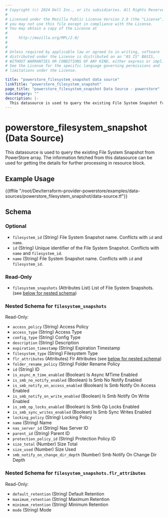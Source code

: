 ```yaml
---
# Copyright (c) 2024 Dell Inc., or its subsidiaries. All Rights Reserved.
# 
# Licensed under the Mozilla Public License Version 2.0 (the "License");
# you may not use this file except in compliance with the License.
# You may obtain a copy of the License at
# 
#     http://mozilla.org/MPL/2.0/
# 
# 
# Unless required by applicable law or agreed to in writing, software
# distributed under the License is distributed on an "AS IS" BASIS,
# WITHOUT WARRANTIES OR CONDITIONS OF ANY KIND, either express or implied.
# See the License for the specific language governing permissions and
# limitations under the License.

title: "powerstore_filesystem_snapshot data source"
linkTitle: "powerstore_filesystem_snapshot"
page_title: "powerstore_filesystem_snapshot Data Source - powerstore"
subcategory: ""
description: |-
  This datasource is used to query the existing File System Snapshot from PowerStore array. The information fetched from this datasource can be used for getting the details for further processing in resource block.
---
```


# powerstore_filesystem_snapshot (Data Source)

This datasource is used to query the existing File System Snapshot from PowerStore array. The information fetched from this datasource can be used for getting the details for further processing in resource block.

## Example Usage

{{tffile "/root/Dev/terraform-provider-powerstore/examples/data-sources/powerstore_filesystem_snapshot/data-source.tf"}}

<!-- schema generated by tfplugindocs -->
## Schema

### Optional

- `filesystem_id` (String) File System Snapshot name. Conflicts with `id` and  `name`.
- `id` (String) Unique identifier of the File System Snapshot. Conflicts with `name` and `filesystem_id`.
- `name` (String) File System Snapshot name. Conflicts with `id` and `filesystem_id`.

### Read-Only

- `filesystem_snapshots` (Attributes List) List of File System Snapshots. (see [below for nested schema](#nestedatt--filesystem_snapshots))

<a id="nestedatt--filesystem_snapshots"></a>
### Nested Schema for `filesystem_snapshots`

Read-Only:

- `access_policy` (String) Access Policy
- `access_type` (String) Access Type
- `config_type` (String) Config Type
- `description` (String) Description
- `expiration_timestamp` (String) Expiration Timestamp
- `filesystem_type` (String) Filesystem Type
- `flr_attributes` (Attributes) Flr Attributes (see [below for nested schema](#nestedatt--filesystem_snapshots--flr_attributes))
- `folder_rename_policy` (String) Folder Rename Policy
- `id` (String) ID
- `is_async_m_time_enabled` (Boolean) Is Async MTime Enabled
- `is_smb_no_notify_enabled` (Boolean) Is Smb No Notify Enabled
- `is_smb_notify_on_access_enabled` (Boolean) Is Smb Notify On Access Enabled
- `is_smb_notify_on_write_enabled` (Boolean) Is Smb Notify On Write Enabled
- `is_smb_op_locks_enabled` (Boolean) Is Smb Op Locks Enabled
- `is_smb_sync_writes_enabled` (Boolean) Is Smb Sync Writes Enabled
- `locking_policy` (String) Locking Policy
- `name` (String) Name
- `nas_server_id` (String) Nas Server ID
- `parent_id` (String) Parent ID
- `protection_policy_id` (String) Protection Policy ID
- `size_total` (Number) Size Total
- `size_used` (Number) Size Used
- `smb_notify_on_change_dir_depth` (Number) Smb Notify On Change Dir Depth

<a id="nestedatt--filesystem_snapshots--flr_attributes"></a>
### Nested Schema for `filesystem_snapshots.flr_attributes`

Read-Only:

- `default_retention` (String) Default Retention
- `maximum_retention` (String) Maximum Retention
- `minimum_retention` (String) Minimum Retention
- `mode` (String) Mode